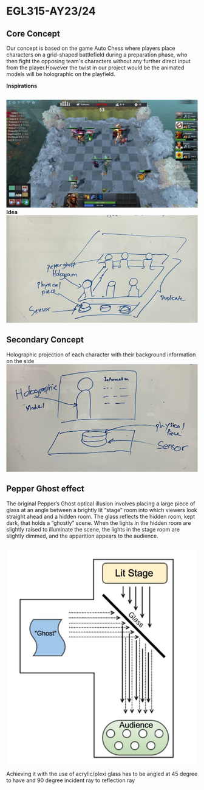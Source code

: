 # EGL315-AY23/24
## Core Concept 
Our concept is based on the game Auto Chess where players place characters on a grid-shaped battlefield during a preparation phase, who then fight the opposing team's characters without any further direct input from the player.However the twist in our project would be the animated models will be holographic on the playfield.

**Inspirations**
```
```
![Alt text](images/Autochess.png)
**Idea**
![Alt text](images/photo_2023-04-26_17-10-58.jpg)
## Secondary Concept
Holographic projection of each character with their background information on the side
![Alt text](images/photo_2023-04-26_20-56-35.jpg)
## Pepper Ghost effect
The original Pepper’s Ghost optical illusion involves placing a large piece of glass at an angle between a brightly lit “stage” room into which viewers look straight ahead and a hidden room. The glass reflects the hidden room, kept dark, that holds a “ghostly” scene. When the lights in the hidden room are slightly raised to illuminate the scene, the lights in the stage room are slightly dimmed, and the apparition appears to the audience.
```
```
![Alt text](images/PG.jpg)

Achieving it with the use of acrylic/plexi glass has to be angled at 45 degree to have and 90 degree incident ray to reflection ray
